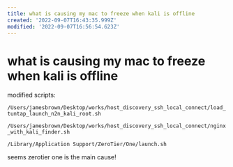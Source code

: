 ```yaml
---
title: what is causing my mac to freeze when kali is offline
created: '2022-09-07T16:43:35.999Z'
modified: '2022-09-07T16:56:54.623Z'
---
```


# what is causing my mac to freeze when kali is offline

modified scripts:

`/Users/jamesbrown/Desktop/works/host_discovery_ssh_local_connect/load_tuntap_launch_n2n_kali_root.sh`

`/Users/jamesbrown/Desktop/works/host_discovery_ssh_local_connect/nginx_with_kali_finder.sh`

`/Library/Application Support/ZeroTier/One/launch.sh`

seems zerotier one is the main cause!
